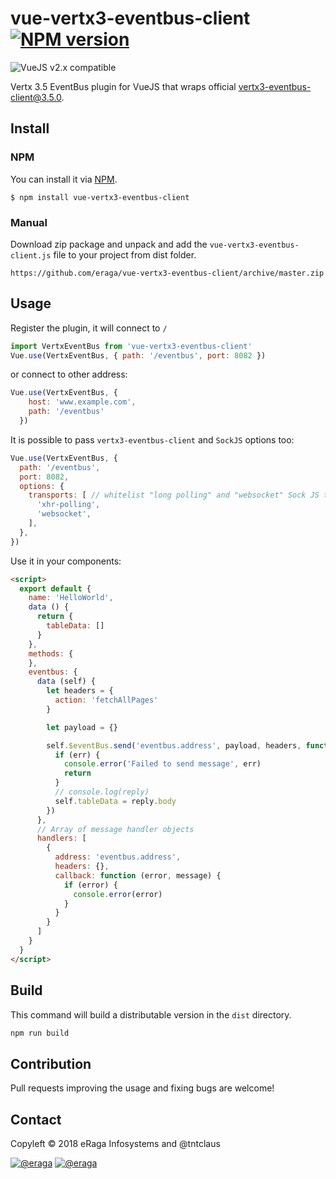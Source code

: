 # vue-vertx3-eventbus-client [![NPM version](https://img.shields.io/npm/v/vue-vertx3-eventbus-client.svg)](https://www.npmjs.com/package/vue-vertx3-eventbus-client)
![VueJS v2.x compatible](https://img.shields.io/badge/vue%202.x-compatible-green.svg)

Vertx 3.5 EventBus plugin for VueJS that wraps official [vertx3-eventbus-client@3.5.0](https://www.npmjs.com/package/vertx3-eventbus-client).


## Install
### NPM
You can install it via [NPM](http://npmjs.org/).
```
$ npm install vue-vertx3-eventbus-client
```
### Manual
Download zip package and unpack and add the `vue-vertx3-eventbus-client.js` file to your project from dist folder.
```
https://github.com/eraga/vue-vertx3-eventbus-client/archive/master.zip
```

## Usage
Register the plugin, it will connect to `/`
```js
import VertxEventBus from 'vue-vertx3-eventbus-client'
Vue.use(VertxEventBus, { path: '/eventbus', port: 8082 })
```
or connect to other address:
```js
Vue.use(VertxEventBus, {
    host: 'www.example.com',
    path: '/eventbus'
  })
```
It is possible to pass `vertx3-eventbus-client` and `SockJS` options too:
```js
Vue.use(VertxEventBus, {
  path: '/eventbus',
  port: 8082,
  options: {
    transports: [ // whitelist "long polling" and "websocket" Sock JS transports
      'xhr-polling',
      'websocket',
    ],
  },
})
```


Use it in your components:
```html
<script>
  export default {
    name: 'HelloWorld',
    data () {
      return {
        tableData: []
      }
    },
    methods: {
    },
    eventbus: {
      data (self) {
        let headers = {
          action: 'fetchAllPages'
        }

        let payload = {}

        self.$eventBus.send('eventbus.address', payload, headers, function (err, reply) {
          if (err) {
            console.error('Failed to send message', err)
            return
          }
          // console.log(reply)
          self.tableData = reply.body
        })
      },
      // Array of message handler objects
      handlers: [
        {
          address: 'eventbus.address',
          headers: {},
          callback: function (error, message) {
            if (error) {
              console.error(error)
            }
          }
        }
      ]
    }
  }
</script>
```

## Build
This command will build a distributable version in the `dist` directory.
```bash
npm run build
```

## Contribution
Pull requests improving the usage and fixing bugs are welcome!

## Contact

Copyleft © 2018 eRaga Infosystems and @tntclaus

[![@eraga](https://img.shields.io/badge/github-eraga-blue.svg)](https://github.com/eraga) [![@eraga](https://img.shields.io/badge/www-eraga.net-orange.svg)](https://www.eraga.net/)